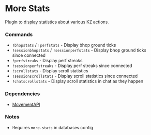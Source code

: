 # More Stats

Plugin to display statistics about various KZ actions.

### Commands
- `!bhopstats` / `!perfstats` - Display bhop ground ticks
- `!sessionbhopstats` / `!sessionperfstats` - Display bhop ground ticks since connected
- `!perfstreaks` - Display perf streaks
- `!sessionperfstreaks` - Display perf streaks since connected
- `!scrollstats` - Display scroll statistics
- `!sessionscrollstats` - Display scroll statistics since connected
- `!chatscrollstats` - Display scroll statistics in chat as they happen 

### Dependencies
- [MovementAPI](https://github.com/danzayau/MovementAPI)

### Notes
- Requires `more-stats` in databases config

